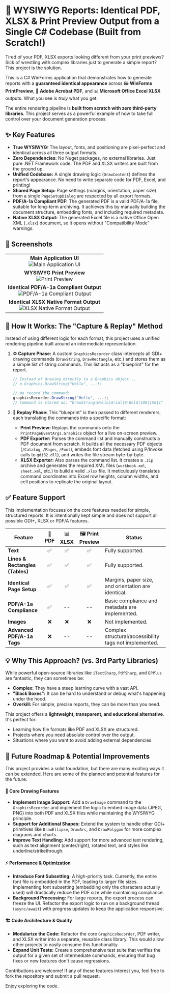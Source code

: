 # 🚀 WYSIWYG Reports: Identical PDF, XLSX & Print Preview Output from a Single C# Codebase (Built from Scratch!)

Tired of your PDF, XLSX exports looking different from your print previews? Sick of wrestling with complex libraries just to generate a simple report? This project is the solution.

This is a C# WinForms application that demonstrates how to generate reports with a **guaranteed identical appearance** across 🖼️ **WinForms PrintPreview**, 📄 **Adobe Acrobat PDF**, and 📊 **Microsoft Office Excel XLSX** outputs. What you see is *truly* what you get.

The entire rendering pipeline is **built from scratch with zero third-party libraries**. This project serves as a powerful example of how to take full control over your document generation process.

## ✨ Key Features

*   **True WYSIWYG:** The layout, fonts, and positioning are pixel-perfect and identical across all three output formats.
*   **Zero Dependencies:** No Nuget packages, no external libraries. Just pure .NET Framework code. The PDF and XLSX writers are built from the ground up.
*   **Unified Codebase:** A single drawing logic (`DrawContent`) defines the report's appearance. No need to write separate code for PDF, Excel, and printing!
*   **Shared Page Setup:** Page settings (margins, orientation, paper size) from a single `PageSetupDialog` are respected by all export formats.
*   **PDF/A-1a Compliant PDF:** The generated PDF is a valid PDF/A-1a file, suitable for long-term archiving. It achieves this by manually building the document structure, embedding fonts, and including required metadata.
*   **Native XLSX Output:** The generated Excel file is a native Office Open XML (`.xlsx`) document, so it opens without "Compatibility Mode" warnings.

## 📸 Screenshots

<table>
  <tr>
    <td align="center">
      <b>Main Application UI</b><br>
      <img src="Screenshots/UI.png" alt="Main Application UI">
    </td>
  </tr>
  <tr> 
    <td align="center">
      <b>WYSIWYG Print Preview</b><br>
      <img src="Screenshots/print-preview.png" alt="Print Preview">
    </td>
  </tr>
  <tr>
    <td align="center">
      <b>Identical PDF/A-1a Compliant Output</b><br>
      <img src="Screenshots/pdf-a1a-compliant-output.png" alt="PDF/A-1a Compliant Output">
    </td>
  </tr>
  <tr> 
    <td align="center">
      <b>Identical XLSX Native Format Output</b><br>
      <img src="Screenshots/xlsx-native-format-output.png" alt="XLSX Native Format Output">
    </td>
  </tr>
</table>

## 🤔 How It Works: The "Capture & Replay" Method

Instead of using different logic for each format, this project uses a unified rendering pipeline built around an intermediate representation.

1.  **⚙️ Capture Phase:** A custom `GraphicsRecorder` class intercepts all GDI+ drawing commands (`DrawString`, `DrawRectangle`, etc.) and stores them as a simple list of string commands. This list acts as a "blueprint" for the report.

    ```csharp
    // Instead of drawing directly to a Graphics object...
    // e.Graphics.DrawString("Hello", ...);

    // We record the command:
    graphicsRecorder.DrawString("Hello", ...);
    // Command is stored as: "DrawString|Hello|Arial|9|Bold|100|150|1"
    ```

2.  **🎨 Replay Phase:** This "blueprint" is then passed to different renderers, each translating the commands into a specific format:
    *   **Print Preview:** Replays the commands onto the `PrintPageEventArgs.Graphics` object for a live on-screen preview.
    *   **PDF Exporter:** Parses the command list and manually constructs a PDF document from scratch. It builds all the necessary PDF objects (`/Catalog`, `/Pages`, `/Font`), embeds font data (fetched using P/Invoke calls to `gdi32.dll`), and writes the file stream byte-by-byte.
    *   **XLSX Exporter:** Also parses the command list. It creates a `.zip` archive and generates the required XML files (`workbook.xml`, `sheet.xml`, etc.) to build a valid `.xlsx` file. It meticulously translates command coordinates into Excel row heights, column widths, and cell positions to replicate the original layout.

## ✅ Feature Support

This implementation focuses on the core features needed for simple, structured reports. It is intentionally kept simple and does not support all possible GDI+, XLSX or PDF/A features.

| Feature                    | 📄 PDF         | 📊 XLSX        | 🖼️ Print Preview | Status                                             |
| -------------------------- | :------------: | :------------: | :--------------: | -------------------------------------------------- |
| **Text**                   |       ✅       |       ✅       |        ✅        | Fully supported.                                   |
| **Lines & Rectangles (Tables)** |       ✅       |       ✅       |        ✅        | Fully supported.                                   |
| **Identical Page Setup**   |       ✅       |       ✅       |        ✅        | Margins, paper size, and orientation are identical. |
| **PDF/A-1a Compliance**    |       ✅       |       --       |        --        | Basic compliance and metadata are implemented.     |
| **Images**                 |       ❌       |       ❌       |        ❌        | Not implemented.                                   |
| **Advanced PDF/A-1a Tags** |       ❌       |       --       |        --        | Complex structural/accessibility tags not implemented. |

## 💡 Why This Approach? (vs. 3rd Party Libraries)

While powerful open-source libraries like `iTextSharp`, `PdfSharp`, and `EPPlus` are fantastic, they can sometimes be:
*   **Complex:** They have a steep learning curve with a vast API.
*   **"Black Boxes":** It can be hard to understand or debug what's happening under the hood.
*   **Overkill:** For simple, precise reports, they can be more than you need.

This project offers a **lightweight, transparent, and educational alternative**. It's perfect for:
*   Learning how file formats like PDF and XLSX are structured.
*   Projects where you need absolute control over the output.
*   Situations where you want to avoid adding external dependencies.

## 🚀 Future Roadmap & Potential Improvements

This project provides a solid foundation, but there are many exciting ways it can be extended. Here are some of the planned and potential features for the future:

#### 🎨 Core Drawing Features
*   **Implement Image Support:** Add a `DrawImage` command to the `GraphicsRecorder` and implement the logic to embed image data (JPEG, PNG) into both PDF and XLSX files while maintaining the WYSIWYG principle.
*   **Support for Additional Shapes:** Extend the system to handle other GDI+ primitives like `DrawEllipse`, `DrawArc`, and `DrawPolygon` for more complex diagrams and charts.
*   **Improve Text Handling:** Add support for more advanced text rendering, such as text alignment (center/right), rotated text, and styles like underline/strikethrough.

#### ⚡ Performance & Optimization
*   **Introduce Font Subsetting:** A high-priority task. Currently, the entire font file is embedded in the PDF, leading to larger file sizes. Implementing font subsetting (embedding only the characters actually used) will drastically reduce the PDF size while maintaining compliance.
*   **Background Processing:** For large reports, the export process can freeze the UI. Refactor the export logic to run on a background thread (`async/await`) with progress updates to keep the application responsive.

#### 🏗️ Code Architecture & Quality
*   **Modularize the Code:** Refactor the core `GraphicsRecorder`, PDF writer, and XLSX writer into a separate, reusable class library. This would allow other projects to easily consume this functionality.
*   **Expand Unit Tests:** Create a comprehensive test suite that verifies the output for a given set of intermediate commands, ensuring that bug fixes or new features don't cause regressions.

Contributions are welcome! If any of these features interest you, feel free to fork the repository and submit a pull request.

Enjoy exploring the code.
